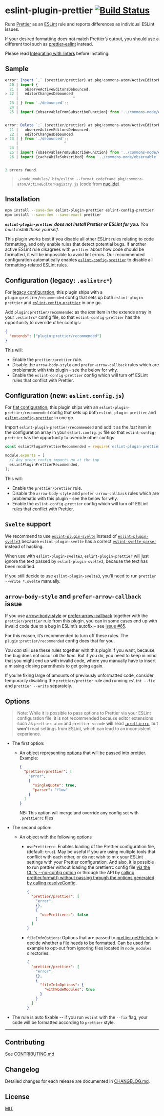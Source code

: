 # eslint-plugin-prettier [![Build Status](https://github.com/prettier/eslint-plugin-prettier/workflows/CI/badge.svg?branch=master)](https://github.com/prettier/eslint-plugin-prettier/actions?query=workflow%3ACI+branch%3Amaster)

Runs [Prettier](https://github.com/prettier/prettier) as an [ESLint](https://eslint.org) rule and reports differences as individual ESLint issues.

If your desired formatting does not match Prettier’s output, you should use a different tool such as [prettier-eslint](https://github.com/prettier/prettier-eslint) instead.

Please read [Integrating with linters](https://prettier.io/docs/en/integrating-with-linters.html) before installing.

## Sample

```js
error: Insert `,` (prettier/prettier) at pkg/commons-atom/ActiveEditorRegistry.js:22:25:
  20 | import {
  21 |   observeActiveEditorsDebounced,
> 22 |   editorChangesDebounced
     |                         ^
  23 | } from './debounced';;
  24 |
  25 | import {observableFromSubscribeFunction} from '../commons-node/event';


error: Delete `;` (prettier/prettier) at pkg/commons-atom/ActiveEditorRegistry.js:23:21:
  21 |   observeActiveEditorsDebounced,
  22 |   editorChangesDebounced
> 23 | } from './debounced';;
     |                     ^
  24 |
  25 | import {observableFromSubscribeFunction} from '../commons-node/event';
  26 | import {cacheWhileSubscribed} from '../commons-node/observable';


2 errors found.
```

> `./node_modules/.bin/eslint --format codeframe pkg/commons-atom/ActiveEditorRegistry.js` (code from [nuclide](https://github.com/facebook/nuclide)).

## Installation

```sh
npm install --save-dev eslint-plugin-prettier eslint-config-prettier
npm install --save-dev --save-exact prettier
```

**_`eslint-plugin-prettier` does not install Prettier or ESLint for you._** _You must install these yourself._

This plugin works best if you disable all other ESLint rules relating to code formatting, and only enable rules that detect potential bugs. If another active ESLint rule disagrees with `prettier` about how code should be formatted, it will be impossible to avoid lint errors. Our recommended configuration automatically enables [`eslint-config-prettier`](https://github.com/prettier/eslint-config-prettier) to disable all formatting-related ESLint rules.

## Configuration (legacy: `.eslintrc*`)

For [legacy configuration](https://eslint.org/docs/latest/use/configure/configuration-files), this plugin ships with a `plugin:prettier/recommended` config that sets up both `eslint-plugin-prettier` and [`eslint-config-prettier`](https://github.com/prettier/eslint-config-prettier) in one go.

Add `plugin:prettier/recommended` as the _last_ item in the extends array in your `.eslintrc*` config file, so that `eslint-config-prettier` has the opportunity to override other configs:

```json
{
  "extends": ["plugin:prettier/recommended"]
}
```

This will:

- Enable the `prettier/prettier` rule.
- Disable the `arrow-body-style` and `prefer-arrow-callback` rules which are problematic with this plugin - see the below for why.
- Enable the `eslint-config-prettier` config which will turn off ESLint rules that conflict with Prettier.

## Configuration (new: `eslint.config.js`)

For [flat configuration](https://eslint.org/docs/latest/use/configure/configuration-files-new), this plugin ships with an `eslint-plugin-prettier/recommended` config that sets up both `eslint-plugin-prettier` and [`eslint-config-prettier`](https://github.com/prettier/eslint-config-prettier) in one go.

Import `eslint-plugin-prettier/recommended` and add it as the _last_ item in the configuration array in your `eslint.config.js` file so that `eslint-config-prettier` has the opportunity to override other configs:

```js
const eslintPluginPrettierRecommended = require('eslint-plugin-prettier/recommended');

module.exports = [
  // Any other config imports go at the top
  eslintPluginPrettierRecommended,
];
```

This will:

- Enable the `prettier/prettier` rule.
- Disable the `arrow-body-style` and `prefer-arrow-callback` rules which are problematic with this plugin - see the below for why.
- Enable the `eslint-config-prettier` config which will turn off ESLint rules that conflict with Prettier.

## `Svelte` support

We recommend to use [`eslint-plugin-svelte`](https://github.com/ota-meshi/eslint-plugin-svelte) instead of [`eslint-plugin-svelte3`](https://github.com/sveltejs/eslint-plugin-svelte3) because `eslint-plugin-svelte` has a correct [`eslint-svelte-parser`](https://github.com/ota-meshi/svelte-eslint-parser) instead of hacking.

When use with `eslint-plugin-svelte3`, `eslint-plugin-prettier` will just ignore the text passed by `eslint-plugin-svelte3`, because the text has been modified.

If you still decide to use `eslint-plugin-svelte3`, you'll need to run `prettier --write *.svelte` manually.

## `arrow-body-style` and `prefer-arrow-callback` issue

If you use [arrow-body-style](https://eslint.org/docs/rules/arrow-body-style) or [prefer-arrow-callback](https://eslint.org/docs/rules/prefer-arrow-callback) together with the `prettier/prettier` rule from this plugin, you can in some cases end up with invalid code due to a bug in ESLint’s autofix – see [issue #65](https://github.com/prettier/eslint-plugin-prettier/issues/65).

For this reason, it’s recommended to turn off these rules. The `plugin:prettier/recommended` config does that for you.

You _can_ still use these rules together with this plugin if you want, because the bug does not occur _all the time._ But if you do, you need to keep in mind that you might end up with invalid code, where you manually have to insert a missing closing parenthesis to get going again.

If you’re fixing large of amounts of previously unformatted code, consider temporarily disabling the `prettier/prettier` rule and running `eslint --fix` and `prettier --write` separately.

## Options

> Note: While it is possible to pass options to Prettier via your ESLint configuration file, it is not recommended because editor extensions such as `prettier-atom` and `prettier-vscode` **will** read [`.prettierrc`](https://prettier.io/docs/en/configuration.html), but **won't** read settings from ESLint, which can lead to an inconsistent experience.

- The first option:

  - An object representing [options](https://prettier.io/docs/en/options.html) that will be passed into prettier. Example:

    ```json
    {
      "prettier/prettier": [
        "error",
        {
          "singleQuote": true,
          "parser": "flow"
        }
      ]
    }
    ```

    NB: This option will merge and override any config set with `.prettierrc` files

- The second option:

  - An object with the following options

    - `usePrettierrc`: Enables loading of the Prettier configuration file, (default: `true`). May be useful if you are using multiple tools that conflict with each other, or do not wish to mix your ESLint settings with your Prettier configuration. And also, it is possible to run prettier without loading the prettierrc config file [via the CLI's --no-config option](https://prettier.io/docs/en/cli.html#--no-config) or through the API by [calling prettier.format() without passing through the options generated by calling resolveConfig](https://prettier.io/docs/en/api.html#prettierresolveconfigfilepath--options).

      ```json
      {
        "prettier/prettier": [
          "error",
          {},
          {
            "usePrettierrc": false
          }
        ]
      }
      ```

    - `fileInfoOptions`: Options that are passed to [prettier.getFileInfo](https://prettier.io/docs/en/api.html#prettiergetfileinfofilepath--options) to decide whether a file needs to be formatted. Can be used for example to opt-out from ignoring files located in `node_modules` directories.

      ```json
      {
        "prettier/prettier": [
          "error",
          {},
          {
            "fileInfoOptions": {
              "withNodeModules": true
            }
          }
        ]
      }
      ```

- The rule is auto fixable -- if you run `eslint` with the `--fix` flag, your code will be formatted according to `prettier` style.

---

## Contributing

See [CONTRIBUTING.md](https://github.com/prettier/eslint-plugin-prettier/blob/master/CONTRIBUTING.md)

## Changelog

Detailed changes for each release are documented in [CHANGELOG.md](./CHANGELOG.md).

## License

[MIT](http://opensource.org/licenses/MIT)
